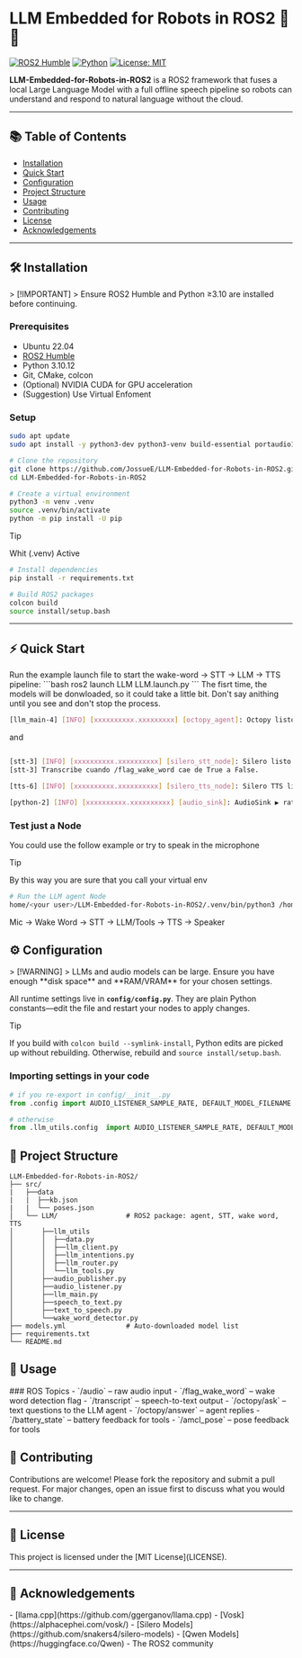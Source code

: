 # LLM Embedded for Robots in ROS2 🤖🦾

[![ROS2 Humble](https://img.shields.io/badge/ROS2-Humble-blue.svg)](https://docs.ros.org/en/humble/)
[![Python](https://img.shields.io/badge/Python-3.10+-yellow.svg)](https://www.python.org/)
[![License: MIT](https://img.shields.io/badge/License-MIT-green.svg)](LICENSE)


**LLM-Embedded-for-Robots-in-ROS2** is a ROS2 framework that fuses a local Large Language Model with a full offline speech pipeline so robots can understand and respond to natural language without the cloud.

---

## 📚 Table of Contents
- [Installation](#installation)
- [Quick Start](#quick-start)
- [Configuration](#configuration)
- [Project Structure](#project-structure)
- [Usage](#usage)
- [Contributing](#contributing) 
- [License](#license)
- [Acknowledgements](#acknowledgements)

---

<h2 id="installation">🛠️ Installation</h2>
> [!IMPORTANT]
> Ensure ROS2 Humble and Python ≥3.10 are installed before continuing.

### Prerequisites
- Ubuntu 22.04
- [ROS2 Humble](https://docs.ros.org/en/humble/Installation.html)
- Python 3.10.12 
- Git, CMake, colcon
- (Optional) NVIDIA CUDA for GPU acceleration
- (Suggestion) Use Virtual Enfoment


### Setup
```bash
sudo apt update
sudo apt install -y python3-dev python3-venv build-essential portaudio19-dev
```

```bash
# Clone the repository
git clone https://github.com/JossueE/LLM-Embedded-for-Robots-in-ROS2.git
cd LLM-Embedded-for-Robots-in-ROS2
```
```bash
# Create a virtual environment
python3 -m venv .venv
source .venv/bin/activate
python -m pip install -U pip
```
> [!TIP]
> Whit (.venv) Active

```bash
# Install dependencies
pip install -r requirements.txt
```
```bash
# Build ROS2 packages
colcon build
source install/setup.bash
```
---

<h2 id="quick-start">⚡ Quick Start</h2>
Run the example launch file to start the wake-word → STT → LLM → TTS pipeline:
```bash
ros2 launch LLM LLM.launch.py
```
The fisrt time, the models will be donwloaded, so it could take a little bit. Don't say anithing until you see and don't stop the process.

```bash
[llm_main-4] [INFO] [xxxxxxxxxx.xxxxxxxxx] [octopy_agent]: Octopy listo ✅  Publica en /transcript
```
and
```bash

[stt-3] [INFO] [xxxxxxxxxx.xxxxxxxxxx] [silero_stt_node]: Silero listo 🔊 SR=16000ch=1 device=cpu lang=es
[stt-3] Transcribe cuando /flag_wake_word cae de True a False.

[tts-6] [INFO] [xxxxxxxxxx.xxxxxxxxxx] [silero_tts_node]: Silero TTS listo 🔊 rate=24000 device=cpu lang=es speaker=v3_es

[python-2] [INFO] [xxxxxxxxxx.xxxxxxxxxx] [audio_sink]: AudioSink ▶️ rate=24000 Hz, ch=1, fpb=256, device_index=None

```

### Test just a Node
You could use the follow example or try to speak in the microphone
> [!TIP]
> By this way you are sure that you call your virtual env

```bash
# Run the LLM agent Node
home/<your user>/LLM-Embedded-for-Robots-in-ROS2/.venv/bin/python3 /home/<your user>/LLM-Embedded-for-Robots-in-ROS2/install/LLM/lib/LLM/llm_main
```

Mic → Wake Word → STT → LLM/Tools → TTS → Speaker

<h2 id="configuration">⚙️ Configuration</h2>
> [!WARNING]
> LLMs and audio models can be large. Ensure you have enough **disk space** and **RAM/VRAM** for your chosen settings.

All runtime settings live in **`config/config.py`**. They are plain Python constants—edit the file and restart your nodes to apply changes.

> [!TIP]
> If you build with `colcon build --symlink-install`, Python edits are picked up without rebuilding. Otherwise, rebuild and `source install/setup.bash`.

### Importing settings in your code
```python
# if you re-export in config/__init__.py
from .config import AUDIO_LISTENER_SAMPLE_RATE, DEFAULT_MODEL_FILENAME

# otherwise
from .llm_utils.config  import AUDIO_LISTENER_SAMPLE_RATE, DEFAULT_MODEL_FILENAME

```
<h2 id="Project Structure">📂 Project Structure</h2>

```text
LLM-Embedded-for-Robots-in-ROS2/
├── src/
|   ├──data
|   |  ├──kb.json
|   |  └── poses.json
│   └── LLM/                 # ROS2 package: agent, STT, wake word, TTS
│       ├──llm_utils
│       │  ├──data.py 
│       │  ├──llm_client.py 
│       │  ├──llm_intentions.py 
│       │  ├──llm_router.py 
│       │  └──llm_tools.py 
│       ├──audio_publisher.py 
│       ├──audio_listener.py 
│       ├──llm_main.py 
│       ├──speech_to_text.py 
│       ├──text_to_speech.py 
│       └──wake_word_detector.py
├── models.yml               # Auto-downloaded model list
├── requirements.txt
└── README.md
```
<h2 id="usage">🧪 Usage</h2>
### ROS Topics
- `/audio` – raw audio input
- `/flag_wake_word` – wake word detection flag
- `/transcript` – speech-to-text output
- `/octopy/ask` – text questions to the LLM agent
- `/octopy/answer` – agent replies
- `/battery_state` – battery feedback for tools
- `/amcl_pose` – pose feedback for tools

<h2 id="contributing">🤝 Contributing</h2>
Contributions are welcome! Please fork the repository and submit a pull request. For major changes, open an issue first to discuss what you would like to change.

---

<h2 id="license">📄 License</h2>
This project is licensed under the [MIT License](LICENSE).

---

<h2 id="acknowledgements">🙏 Acknowledgements</h2>
- [llama.cpp](https://github.com/ggerganov/llama.cpp)
- [Vosk](https://alphacephei.com/vosk/)
- [Silero Models](https://github.com/snakers4/silero-models)
- [Qwen Models](https://huggingface.co/Qwen)
- The ROS2 community